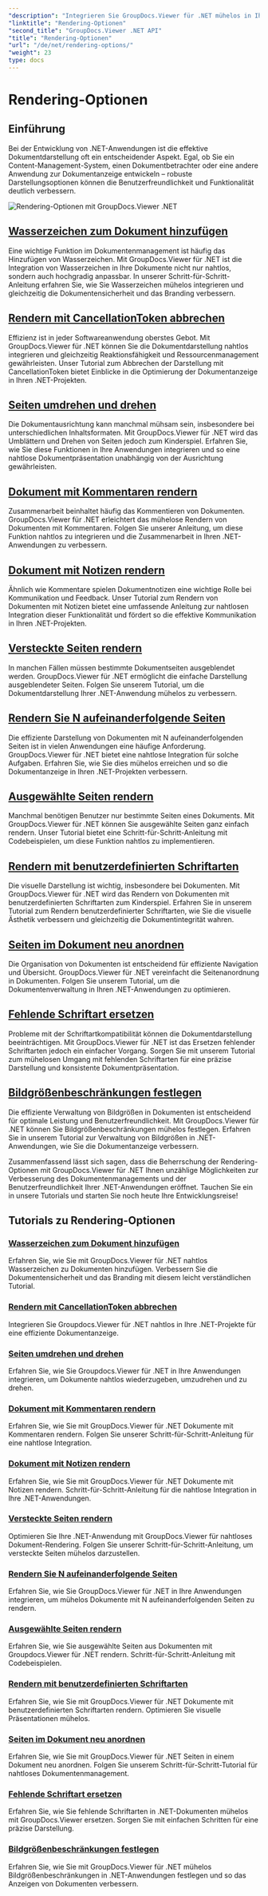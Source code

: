 ```yaml
---
"description": "Integrieren Sie GroupDocs.Viewer für .NET mühelos in Ihre Anwendungen mit Tutorials zu Rendering-Optionen, vom Hinzufügen von Wasserzeichen bis zum Anpassen von Schriftarten."
"linktitle": "Rendering-Optionen"
"second_title": "GroupDocs.Viewer .NET API"
"title": "Rendering-Optionen"
"url": "/de/net/rendering-options/"
"weight": 23
type: docs
---
```

# Rendering-Optionen


## Einführung

Bei der Entwicklung von .NET-Anwendungen ist die effektive Dokumentdarstellung oft ein entscheidender Aspekt. Egal, ob Sie ein Content-Management-System, einen Dokumentbetrachter oder eine andere Anwendung zur Dokumentanzeige entwickeln – robuste Darstellungsoptionen können die Benutzerfreundlichkeit und Funktionalität deutlich verbessern.

![Rendering-Optionen mit GroupDocs.Viewer .NET](/viewer/rendering-options/image.png)

## [Wasserzeichen zum Dokument hinzufügen](./add-watermark/)

Eine wichtige Funktion im Dokumentenmanagement ist häufig das Hinzufügen von Wasserzeichen. Mit GroupDocs.Viewer für .NET ist die Integration von Wasserzeichen in Ihre Dokumente nicht nur nahtlos, sondern auch hochgradig anpassbar. In unserer Schritt-für-Schritt-Anleitung erfahren Sie, wie Sie Wasserzeichen mühelos integrieren und gleichzeitig die Dokumentensicherheit und das Branding verbessern.

## [Rendern mit CancellationToken abbrechen](./cancel-render-cancellation-token/)

Effizienz ist in jeder Softwareanwendung oberstes Gebot. Mit GroupDocs.Viewer für .NET können Sie die Dokumentdarstellung nahtlos integrieren und gleichzeitig Reaktionsfähigkeit und Ressourcenmanagement gewährleisten. Unser Tutorial zum Abbrechen der Darstellung mit CancellationToken bietet Einblicke in die Optimierung der Dokumentanzeige in Ihren .NET-Projekten.

## [Seiten umdrehen und drehen](./flip-rotate-pages/)

Die Dokumentausrichtung kann manchmal mühsam sein, insbesondere bei unterschiedlichen Inhaltsformaten. Mit GroupDocs.Viewer für .NET wird das Umblättern und Drehen von Seiten jedoch zum Kinderspiel. Erfahren Sie, wie Sie diese Funktionen in Ihre Anwendungen integrieren und so eine nahtlose Dokumentpräsentation unabhängig von der Ausrichtung gewährleisten.

## [Dokument mit Kommentaren rendern](./render-document-comments/)

Zusammenarbeit beinhaltet häufig das Kommentieren von Dokumenten. GroupDocs.Viewer für .NET erleichtert das mühelose Rendern von Dokumenten mit Kommentaren. Folgen Sie unserer Anleitung, um diese Funktion nahtlos zu integrieren und die Zusammenarbeit in Ihren .NET-Anwendungen zu verbessern.

## [Dokument mit Notizen rendern](./render-document-notes/)

Ähnlich wie Kommentare spielen Dokumentnotizen eine wichtige Rolle bei Kommunikation und Feedback. Unser Tutorial zum Rendern von Dokumenten mit Notizen bietet eine umfassende Anleitung zur nahtlosen Integration dieser Funktionalität und fördert so die effektive Kommunikation in Ihren .NET-Projekten.

## [Versteckte Seiten rendern](./render-hidden-pages/)

In manchen Fällen müssen bestimmte Dokumentseiten ausgeblendet werden. GroupDocs.Viewer für .NET ermöglicht die einfache Darstellung ausgeblendeter Seiten. Folgen Sie unserem Tutorial, um die Dokumentdarstellung Ihrer .NET-Anwendung mühelos zu verbessern.

## [Rendern Sie N aufeinanderfolgende Seiten](./render-n-consecutive-pages/)

Die effiziente Darstellung von Dokumenten mit N aufeinanderfolgenden Seiten ist in vielen Anwendungen eine häufige Anforderung. GroupDocs.Viewer für .NET bietet eine nahtlose Integration für solche Aufgaben. Erfahren Sie, wie Sie dies mühelos erreichen und so die Dokumentanzeige in Ihren .NET-Projekten verbessern.

## [Ausgewählte Seiten rendern](./render-selected-pages/)

Manchmal benötigen Benutzer nur bestimmte Seiten eines Dokuments. Mit GroupDocs.Viewer für .NET können Sie ausgewählte Seiten ganz einfach rendern. Unser Tutorial bietet eine Schritt-für-Schritt-Anleitung mit Codebeispielen, um diese Funktion nahtlos zu implementieren.

## [Rendern mit benutzerdefinierten Schriftarten](./render-custom-fonts/)

Die visuelle Darstellung ist wichtig, insbesondere bei Dokumenten. Mit GroupDocs.Viewer für .NET wird das Rendern von Dokumenten mit benutzerdefinierten Schriftarten zum Kinderspiel. Erfahren Sie in unserem Tutorial zum Rendern benutzerdefinierter Schriftarten, wie Sie die visuelle Ästhetik verbessern und gleichzeitig die Dokumentintegrität wahren.

## [Seiten im Dokument neu anordnen](./reorder-pages/)

Die Organisation von Dokumenten ist entscheidend für effiziente Navigation und Übersicht. GroupDocs.Viewer für .NET vereinfacht die Seitenanordnung in Dokumenten. Folgen Sie unserem Tutorial, um die Dokumentenverwaltung in Ihren .NET-Anwendungen zu optimieren.

## [Fehlende Schriftart ersetzen](./replace-missing-font/)

Probleme mit der Schriftartkompatibilität können die Dokumentdarstellung beeinträchtigen. Mit GroupDocs.Viewer für .NET ist das Ersetzen fehlender Schriftarten jedoch ein einfacher Vorgang. Sorgen Sie mit unserem Tutorial zum mühelosen Umgang mit fehlenden Schriftarten für eine präzise Darstellung und konsistente Dokumentpräsentation.

## [Bildgrößenbeschränkungen festlegen](./set-image-size-limits/)

Die effiziente Verwaltung von Bildgrößen in Dokumenten ist entscheidend für optimale Leistung und Benutzerfreundlichkeit. Mit GroupDocs.Viewer für .NET können Sie Bildgrößenbeschränkungen mühelos festlegen. Erfahren Sie in unserem Tutorial zur Verwaltung von Bildgrößen in .NET-Anwendungen, wie Sie die Dokumentanzeige verbessern.

Zusammenfassend lässt sich sagen, dass die Beherrschung der Rendering-Optionen mit GroupDocs.Viewer für .NET Ihnen unzählige Möglichkeiten zur Verbesserung des Dokumentenmanagements und der Benutzerfreundlichkeit Ihrer .NET-Anwendungen eröffnet. Tauchen Sie ein in unsere Tutorials und starten Sie noch heute Ihre Entwicklungsreise!
## Tutorials zu Rendering-Optionen
### [Wasserzeichen zum Dokument hinzufügen](./add-watermark/)
Erfahren Sie, wie Sie mit GroupDocs.Viewer für .NET nahtlos Wasserzeichen zu Dokumenten hinzufügen. Verbessern Sie die Dokumentensicherheit und das Branding mit diesem leicht verständlichen Tutorial.
### [Rendern mit CancellationToken abbrechen](./cancel-render-cancellation-token/)
Integrieren Sie Groupdocs.Viewer für .NET nahtlos in Ihre .NET-Projekte für eine effiziente Dokumentanzeige.
### [Seiten umdrehen und drehen](./flip-rotate-pages/)
Erfahren Sie, wie Sie Groupdocs.Viewer für .NET in Ihre Anwendungen integrieren, um Dokumente nahtlos wiederzugeben, umzudrehen und zu drehen.
### [Dokument mit Kommentaren rendern](./render-document-comments/)
Erfahren Sie, wie Sie mit GroupDocs.Viewer für .NET Dokumente mit Kommentaren rendern. Folgen Sie unserer Schritt-für-Schritt-Anleitung für eine nahtlose Integration.
### [Dokument mit Notizen rendern](./render-document-notes/)
Erfahren Sie, wie Sie mit GroupDocs.Viewer für .NET Dokumente mit Notizen rendern. Schritt-für-Schritt-Anleitung für die nahtlose Integration in Ihre .NET-Anwendungen.
### [Versteckte Seiten rendern](./render-hidden-pages/)
Optimieren Sie Ihre .NET-Anwendung mit GroupDocs.Viewer für nahtloses Dokument-Rendering. Folgen Sie unserer Schritt-für-Schritt-Anleitung, um versteckte Seiten mühelos darzustellen.
### [Rendern Sie N aufeinanderfolgende Seiten](./render-n-consecutive-pages/)
Erfahren Sie, wie Sie GroupDocs.Viewer für .NET in Ihre Anwendungen integrieren, um mühelos Dokumente mit N aufeinanderfolgenden Seiten zu rendern.
### [Ausgewählte Seiten rendern](./render-selected-pages/)
Erfahren Sie, wie Sie ausgewählte Seiten aus Dokumenten mit Groupdocs.Viewer für .NET rendern. Schritt-für-Schritt-Anleitung mit Codebeispielen.
### [Rendern mit benutzerdefinierten Schriftarten](./render-custom-fonts/)
Erfahren Sie, wie Sie mit GroupDocs.Viewer für .NET Dokumente mit benutzerdefinierten Schriftarten rendern. Optimieren Sie visuelle Präsentationen mühelos.
### [Seiten im Dokument neu anordnen](./reorder-pages/)
Erfahren Sie, wie Sie mit GroupDocs.Viewer für .NET Seiten in einem Dokument neu anordnen. Folgen Sie unserem Schritt-für-Schritt-Tutorial für nahtloses Dokumentenmanagement.
### [Fehlende Schriftart ersetzen](./replace-missing-font/)
Erfahren Sie, wie Sie fehlende Schriftarten in .NET-Dokumenten mühelos mit GroupDocs.Viewer ersetzen. Sorgen Sie mit einfachen Schritten für eine präzise Darstellung.
### [Bildgrößenbeschränkungen festlegen](./set-image-size-limits/)
Erfahren Sie, wie Sie mit GroupDocs.Viewer für .NET mühelos Bildgrößenbeschränkungen in .NET-Anwendungen festlegen und so das Anzeigen von Dokumenten verbessern.